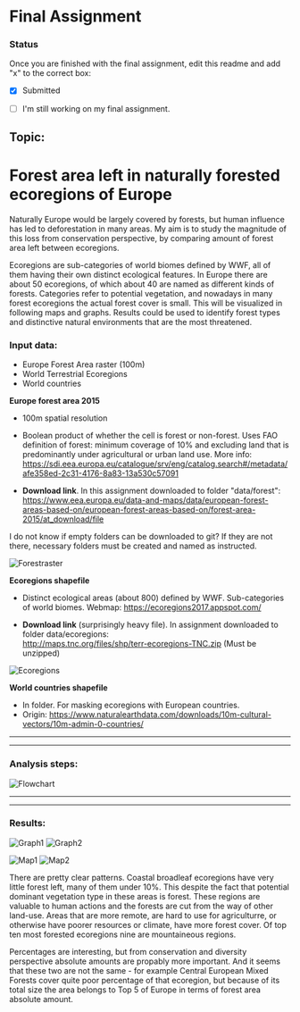 # Final Assignment

### Status

Once you are finished with the final assignment, edit this readme and add "x" to the correct box:

* [x] Submitted

* [ ] I'm still working on my final assignment. 


## Topic: 

# Forest area left in naturally forested ecoregions of Europe

Naturally Europe would be largely covered by forests, but human influence has led to deforestation in many areas. My aim is to study the magnitude of this loss from conservation perspective, by comparing amount of forest area left between ecoregions. 

Ecoregions are sub-categories of world biomes defined by WWF, all of them having their own distinct ecological features. In Europe there are about 50 ecoregions, of which about 40 are named as different kinds of forests. Categories refer to potential vegetation, and nowadays in many forest ecoregions the actual forest cover is small. This will be visualized in following  maps and graphs. Results could be used to identify forest types and distinctive natural environments that are the most threatened.


### Input data:

- Europe Forest Area raster (100m)
- World Terrestrial Ecoregions 
- World countries

**Europe forest area 2015**

- 100m spatial resolution
- Boolean product of whether the cell is forest or non-forest. Uses FAO definition of forest: minimum coverage of 10% and excluding land that is predominantly under agricultural or urban land use. More info:  
https://sdi.eea.europa.eu/catalogue/srv/eng/catalog.search#/metadata/afe358ed-2c31-4176-8a83-13a530c57091

- **Download link**. In this assignment downloaded to folder "data/forest":  
https://www.eea.europa.eu/data-and-maps/data/european-forest-areas-based-on/european-forest-areas-based-on/forest-area-2015/at_download/file 

I do not know if empty folders can be downloaded to git? If they are not there, necessary folders must be created and named as instructed.

 ![Forestraster](https://autogis-2019.github.io/exercise-5-tyttijussila/forestraster.png)


**Ecoregions shapefile**

- Distinct ecological areas (about 800) defined by WWF. Sub-categories of world biomes. Webmap: 
https://ecoregions2017.appspot.com/

- **Download link** (surprisingly heavy file). In assignment downloaded to folder data/ecoregions:   
http://maps.tnc.org/files/shp/terr-ecoregions-TNC.zip   (Must be unzipped)  
 
 ![Ecoregions](https://autogis-2019.github.io/exercise-5-tyttijussila/ecoregions_vis.png)
 

**World countries shapefile**

- In folder. For masking ecoregions with European countries. 
- Origin:  https://www.naturalearthdata.com/downloads/10m-cultural-vectors/10m-admin-0-countries/

_____________________________________________________________________________________________________________________________  


_____________________________________________________________________________________________________________________________

### Analysis steps:


![Flowchart](https://autogis-2019.github.io/exercise-5-tyttijussila/Final_flowchart.png)


_____________________________________________________________________________________________________________________________  


_____________________________________________________________________________________________________________________________  



### Results:

 ![Graph1](https://autogis-2019.github.io/exercise-5-tyttijussila/forestgraph_percentage.PNG)
 ![Graph2](https://autogis-2019.github.io/exercise-5-tyttijussila/forestgraph_absolute.PNG)
  
 ![Map1](https://autogis-2019.github.io/exercise-5-tyttijussila/forestmap_percentage.png)
 ![Map2](https://autogis-2019.github.io/exercise-5-tyttijussila/forestmap_absolute.png)  
 
 
There are pretty clear patterns. Coastal broadleaf ecoregions have very little forest left, many of them under 10%. This despite the fact that potential dominant vegetation type in these areas is forest. These regions are valuable to human actions and the forests are cut from the way of other land-use. Areas that are more remote, are hard to use for agriculturre, or otherwise have poorer resources or climate, have more forest cover. Of top ten most forested ecoregions nine are mountaineous regions.  


Percentages are interesting, but from conservation and diversity perspective absolute amounts are propably more important. And it seems that these two are not the same - for example Central European Mixed Forests cover quite poor percentage of that ecoregion, but because of its total size the area belongs to Top 5 of Europe in terms of forest area absolute amount.
